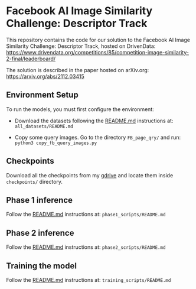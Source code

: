 # Facebook AI Image Similarity Challenge: Descriptor Track


This repository contains the code for our solution to the Facebook AI Image Similarity Challenge: Descriptor Track, hosted on DrivenData: <br />
https://www.drivendata.org/competitions/85/competition-image-similarity-2-final/leaderboard/

The solution is described in the paper hosted on arXiv.org: <br /> 
https://arxiv.org/abs/2112.03415


## Environment Setup
To run the models, you must first configure the environment:

- Download the datasets following the [README.md](./all_datasets) instructions at: ```all_datasets/README.md```

- Copy some query images. Go to the directory ```FB_page_qry/``` and run: ```python3 copy_fb_query_images.py```

## Checkpoints

Download all the checkpoints from my [gdrive](https://drive.google.com/drive/folders/1MnTm7OIPYuMMuc_uij7_bvT7_8NCxP-o) and locate them inside ```checkpoints/``` directory.


## Phase 1 inference

Follow the [README.md](./phase1_scripts) instructions at: ```phase1_scripts/README.md```


## Phase 2 inference

Follow the [README.md](./phase2_scripts) instructions at: ```phase2_scripts/README.md```


## Training the model

Follow the [README.md](./training_scripts) instructions at: ```training_scripts/README.md```
